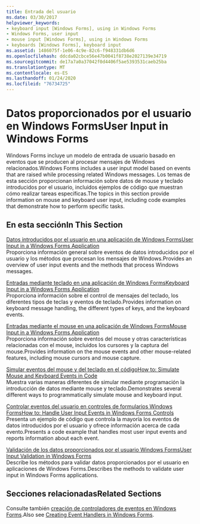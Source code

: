 ```yaml
---
title: Entrada del usuario
ms.date: 03/30/2017
helpviewer_keywords:
- keyboard input [Windows Forms], using in Windows Forms
- Windows Forms, user input
- mouse input [Windows Forms], using in Windows Forms
- keyboards [Windows Forms], keyboard input
ms.assetid: 1486075f-1e06-4c9e-82c6-f948331db6d6
ms.openlocfilehash: ddcda02cbce56e47b0041f8738e2027139e34719
ms.sourcegitcommit: de17a7a0a37042f0d4406f5ae5393531caeb25ba
ms.translationtype: MT
ms.contentlocale: es-ES
ms.lasthandoff: 01/24/2020
ms.locfileid: "76734725"
---
```

# <a name="user-input-in-windows-forms"></a><span data-ttu-id="5bf77-102">Datos proporcionados por el usuario en Windows Forms</span><span class="sxs-lookup"><span data-stu-id="5bf77-102">User Input in Windows Forms</span></span>
<span data-ttu-id="5bf77-103">Windows Forms incluye un modelo de entrada de usuario basado en eventos que se producen al procesar mensajes de Windows relacionados.</span><span class="sxs-lookup"><span data-stu-id="5bf77-103">Windows Forms includes a user input model based on events that are raised while processing related Windows messages.</span></span> <span data-ttu-id="5bf77-104">Los temas de esta sección proporcionan información sobre datos de mouse y teclado introducidos por el usuario, incluidos ejemplos de código que muestran cómo realizar tareas específicas.</span><span class="sxs-lookup"><span data-stu-id="5bf77-104">The topics in this section provide information on mouse and keyboard user input, including code examples that demonstrate how to perform specific tasks.</span></span>  
  
## <a name="in-this-section"></a><span data-ttu-id="5bf77-105">En esta sección</span><span class="sxs-lookup"><span data-stu-id="5bf77-105">In This Section</span></span>  
 [<span data-ttu-id="5bf77-106">Datos introducidos por el usuario en una aplicación de Windows Forms</span><span class="sxs-lookup"><span data-stu-id="5bf77-106">User Input in a Windows Forms Application</span></span>](user-input-in-a-windows-forms-application.md)  
 <span data-ttu-id="5bf77-107">Proporciona información general sobre eventos de datos introducidos por el usuario y los métodos que procesan los mensajes de Windows.</span><span class="sxs-lookup"><span data-stu-id="5bf77-107">Provides an overview of user input events and the methods that process Windows messages.</span></span>  
  
 [<span data-ttu-id="5bf77-108">Entradas mediante teclado en una aplicación de Windows Forms</span><span class="sxs-lookup"><span data-stu-id="5bf77-108">Keyboard Input in a Windows Forms Application</span></span>](keyboard-input-in-a-windows-forms-application.md)  
 <span data-ttu-id="5bf77-109">Proporciona información sobre el control de mensajes del teclado, los diferentes tipos de teclas y eventos de teclado.</span><span class="sxs-lookup"><span data-stu-id="5bf77-109">Provides information on keyboard message handling, the different types of keys, and the keyboard events.</span></span>  
  
 [<span data-ttu-id="5bf77-110">Entradas mediante el mouse en una aplicación de Windows Forms</span><span class="sxs-lookup"><span data-stu-id="5bf77-110">Mouse Input in a Windows Forms Application</span></span>](mouse-input-in-a-windows-forms-application.md)  
 <span data-ttu-id="5bf77-111">Proporciona información sobre eventos del mouse y otras características relacionadas con el mouse, incluidos los cursores y la captura del mouse.</span><span class="sxs-lookup"><span data-stu-id="5bf77-111">Provides information on the mouse events and other mouse-related features, including mouse cursors and mouse capture.</span></span>  
  
 [<span data-ttu-id="5bf77-112">Simular eventos del mouse y del teclado en el código</span><span class="sxs-lookup"><span data-stu-id="5bf77-112">How to: Simulate Mouse and Keyboard Events in Code</span></span>](how-to-simulate-mouse-and-keyboard-events-in-code.md)  
 <span data-ttu-id="5bf77-113">Muestra varias maneras diferentes de simular mediante programación la introducción de datos mediante mouse y teclado.</span><span class="sxs-lookup"><span data-stu-id="5bf77-113">Demonstrates several different ways to programmatically simulate mouse and keyboard input.</span></span>  
  
 [<span data-ttu-id="5bf77-114">Controlar eventos del usuario en controles de formularios Windows Forms</span><span class="sxs-lookup"><span data-stu-id="5bf77-114">How to: Handle User Input Events in Windows Forms Controls</span></span>](how-to-handle-user-input-events-in-windows-forms-controls.md)  
 <span data-ttu-id="5bf77-115">Presenta un ejemplo de código que controla la mayoría los eventos de datos introducidos por el usuario y ofrece información acerca de cada evento.</span><span class="sxs-lookup"><span data-stu-id="5bf77-115">Presents a code example that handles most user input events and reports information about each event.</span></span>  
  
 [<span data-ttu-id="5bf77-116">Validación de los datos proporcionados por el usuario Windows Forms</span><span class="sxs-lookup"><span data-stu-id="5bf77-116">User Input Validation in Windows Forms</span></span>](user-input-validation-in-windows-forms.md)  
 <span data-ttu-id="5bf77-117">Describe los métodos para validar datos proporcionados por el usuario en aplicaciones de Windows Forms.</span><span class="sxs-lookup"><span data-stu-id="5bf77-117">Describes the methods to validate user input in Windows Forms applications.</span></span>  
  
## <a name="related-sections"></a><span data-ttu-id="5bf77-118">Secciones relacionadas</span><span class="sxs-lookup"><span data-stu-id="5bf77-118">Related Sections</span></span>  
 <span data-ttu-id="5bf77-119">Consulte también [creación de controladores de eventos en Windows Forms](creating-event-handlers-in-windows-forms.md).</span><span class="sxs-lookup"><span data-stu-id="5bf77-119">Also see [Creating Event Handlers in Windows Forms](creating-event-handlers-in-windows-forms.md).</span></span>
